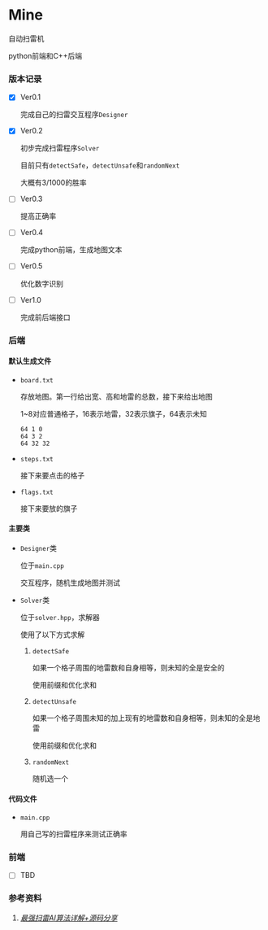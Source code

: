 # Mine

自动扫雷机

python前端和C++后端



### 版本记录

- [x] Ver0.1

  完成自己的扫雷交互程序`Designer`

- [x] Ver0.2

  初步完成扫雷程序`Solver`

  目前只有`detectSafe`，`detectUnsafe`和`randomNext`

  大概有3/1000的胜率

- [ ] Ver0.3

  提高正确率

- [ ] Ver0.4

  完成python前端，生成地图文本

- [ ] Ver0.5

  优化数字识别

- [ ] Ver1.0

  完成前后端接口





### 后端

#### 默认生成文件

- `board.txt`

  存放地图。第一行给出宽、高和地雷的总数，接下来给出地图

  1~8对应普通格子，16表示地雷，32表示旗子，64表示未知

  ```text
  64 1 0
  64 3 2
  64 32 32
  ```

- `steps.txt`

  接下来要点击的格子

- `flags.txt`

  接下来要放的旗子





#### 主要类

- `Designer`类

  位于`main.cpp`

  交互程序，随机生成地图并测试

- `Solver`类

  位于`solver.hpp`，求解器

  使用了以下方式求解

  1. `detectSafe`

     如果一个格子周围的地雷数和自身相等，则未知的全是安全的

     使用前缀和优化求和

  2. `detectUnsafe`

     如果一个格子周围未知的加上现有的地雷数和自身相等，则未知的全是地雷

     使用前缀和优化求和

  3. `randomNext`

     随机选一个

  



#### 代码文件

- `main.cpp`

  用自己写的扫雷程序来测试正确率





### 前端

- [ ] TBD







### 参考资料

1. [_最强扫雷AI算法详解+源码分享_](https://zhuanlan.zhihu.com/p/136791369)